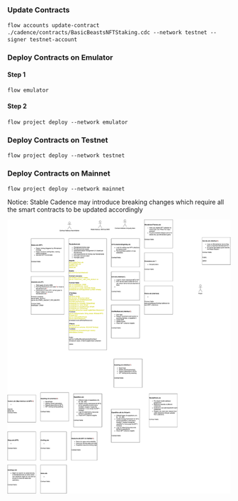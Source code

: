 ### Update Contracts

```
flow accounts update-contract ./cadence/contracts/BasicBeastsNFTStaking.cdc --network testnet --signer testnet-account
```

### Deploy Contracts on Emulator

#### Step 1

```
flow emulator
```

#### Step 2

```
flow project deploy --network emulator
```

### Deploy Contracts on Testnet

```
flow project deploy --network testnet
```

### Deploy Contracts on Mainnet

```
flow project deploy --network mainnet
```

Notice:
Stable Cadence may introduce breaking changes which require all the smart contracts to be updated accordingly

![draft architecture](./draft-architecture-v1.png)
